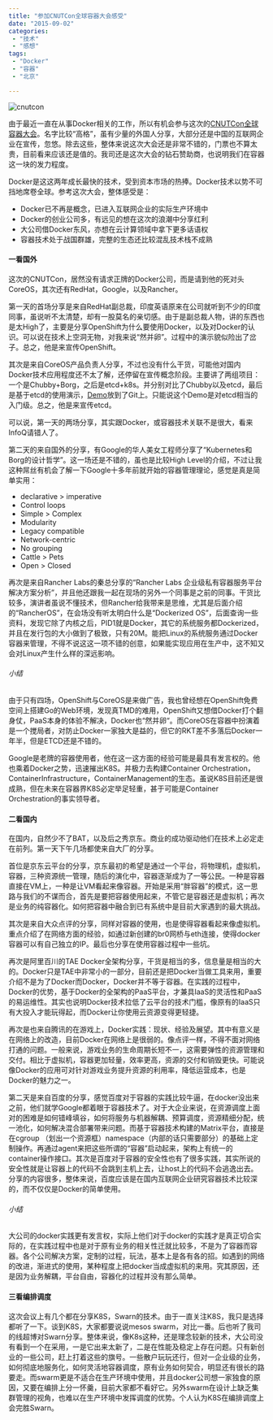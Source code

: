 ```yaml
---
title: "参加CNUTCon全球容器大会感受"
date: "2015-09-02"
categories:
 - "技术"
 - "感想"
tags:
 - "Docker"
 - "容器"
 - "北京"

---
```


![cnutcon](http://cnutcon.com/images/suol.jpg)

由于最近一直在从事Docker相关的工作，所以有机会参与这次的[CNUTCon全球容器大会](http://cnutcon.com/)。名字比较“高格”，虽有少量的外国人分享，大部分还是中国的互联网企业在宣传，忽悠。除去这些，整体来说这次大会还是非常不错的，门票也不算太贵，目前看来应该还是值的。我司还是这次大会的钻石赞助商，也说明我们在容器这一块的发力程度。

Docker是这这两年成长最快的技术，受到资本市场的热捧。Docker技术以势不可挡地席卷全球。参考这次大会，整体感受是：

  - Docker已不再是概念，已进入互联网企业的实际生产环境中
  - Docker的创业公司多，有远见的想在这次的浪潮中分享红利
  - 大公司借Docker东风，亦想在云计算领域中拿下更多话语权
  - 容器技术处于战国群雄，完整的生态还比较混乱技术栈不成熟

#### 一看国外

这次的CNUTCon，居然没有请求正牌的Docker公司，而是请到他的死对头CoreOS，其次还有RedHat，Google，以及Rancher。

第一天的首场分享是来自RedHat副总裁，印度英语原来在公司就听到不少的印度同事，虽说听不太清楚，却有一股莫名的亲切感。由于是副总裁人物，讲的东西也是太High了，主要是分享OpenShift为什么要使用Docker，以及对Docker的认识。可以说在技术上空洞无物，对我来说“然并卵”。过程中的演示貌似险出了岔子。总之，他是来宣传OpenShift。

其次是来自CoreOS产品负责人分享，不过也没有什么干货，可能他对国内Docker技术应用程度还不太了解，还停留在宣传概念阶段。主要讲了两组项目：一个是Chubby+Borg，之后是etcd+k8s。并分别对比了Chubby以及etcd，最后是基于etcd的使用演示，[Demo](https://github.com/kelseyhightower/cnutcon-2015)放到了Git上。只能说这个Demo是对etcd相当的入门级。总之，他是来宣传etcd。

可以说，第一天的两场分享，其实跟Docker，或容器技术关联不是很大，看来InfoQ请错人了。

第二天的来自国外的分享，有Google的华人美女工程师分享了“Kubernetes和Borg的设计哲学”。这一场还是不错的，虽也是比较High Level的介绍，不过让我这种屌丝有机会了解一下Google十多年前就开始的容器管理理论，感觉是真是简单实用：

  - declarative > imperative
  - Control loops
  - Simple > Complex
  - Modularity
  - Legacy compatible
  - Network-centric
  - No grouping
  - Cattle > Pets
  - Open > Closed

再次是来自Rancher Labs的秦总分享的“Rancher Labs 企业级私有容器服务平台解决方案分析”，并且他还跟我一起在现场的另外一个同事是之前的同事。干货比较多，演讲者虽说不懂技术，但Rancher给我带来是思维，尤其是后面介绍的“RancherOS”，在会场没有听太明白什么是“Dockerized OS”，后面查询一些资料，发现它除了内核之后，PID1就是Docker，其它的系统服务都Dockerized，并且在发行包的大小做到了极致，只有20M。能把Linux的系统服务通过Docker容器来管理，不得不说这这一项不错的创意，如果能实现应用在生产中，这不知又会对Linux产生什么样的深远影响。

###### 小结

由于只有四场，OpenShift与CoreOS是来做广告，我也曾经想在OpenShift免费空间上搭建Go的Web环境，发现真TMD的难用，OpenShift又想借Docker打个翻身仗，PaaS本身的体验不解决，Docker也“然并卵“。而CoreOS在容器中扮演着是一个搅局者，对防止Docker一家独大是益的，但它的RKT差不多落后Docker一年半，但是ETCD还是不错的。

Google是老牌的容器使用者，他在这一这方面的经验可能是最具有发言权的。他也乘着Docker之势，迅速摧出K8S。并极力去构建Container Orchestration，ContainerInfrastructure，ContainerManagement的生态。虽说K8S目前还是很成熟，但在未来在容器界K8S必定举足轻重，甚于可能是Container Orchestration的事实领导者。

#### 二看国内

在国内，自然少不了BAT，以及后之秀京东。商业的成功驱动他们在技术上必定走在前列。第一天下午几场都使来自大厂的分享。

首位是京东云平台的分享，京东最初的希望是通过一个平台，将物理机，虚拟机，容器，三种资源统一管理，随后的演化中，容器逐渐成为了一等公民。一种是容器直接在VM上，一种是让VM看起来像容器。开始是采用“胖容器”的模式，这一思路与我们的不谋而合，首先是要把容器使用起来，不管它是容器还是虚拟机；再次是业务的纯容器化。如何把容器中融合到已有系统中是目前大家遇到的最大挑战。

其次是来自大众点评的分享，同样对容器的使用，也是使得容器看起来像虚拟机。重点介绍了在网络方面的经验，如通过新创建的br0网桥与eth连接，使得docker 容器可以有自己独立的IP。最后也分享在使用容器过程中一些坑。

再次是阿里百川的TAE Docker全架构分享，干货是相当的多，信息量是相当的大的。Docker只是TAE中非常小的一部分，目前还是把Docker当做工具来用，重要介绍不是为了Docker而Docker，Docker并不等于容器。在实践的过程中，Docker的优势，基于Docker的全架构的PaaS平台，才兼具IaaS的灵活性和PaaS的易运维性。其实也说明Docker技术拉低了云平台的技术门槛，像原有的IaaS只有大投入才能玩得起，而Docker让你使用云资源变得更轻捷。

再次是也来自腾讯的在游戏上，Docker实践：现状、经验及展望。其中有意义是在网络上的改造，目前Docker在网络上是很弱的。像点评一样，不得不面对网络打通的问题。一般来说，游戏业务的生命周期长短不一，这需要弹性的资源管理和交付。相比于虚拟机，容器更加轻量，效率更高，资源的交付和销毁更快。可能说像Docker的应用可对针对游戏业务提升资源的利用率，降低运营成本，也是Docker的魅力之一。

第二天是来自百度的分享，感觉百度对于容器的实践比较牛逼，在docker没出来之前，他们就学Google都着眼于容器技术了。对于大企业来说，在资源调度上面对的困难是如何错峰填谷，如何将服务与机器解耦、预算调度，资源精细分配，统一池化，如何解决混合部署带来问题。而基于容器技术构建的Matrix平台，直接是在cgroup （划出一个资源框）namespace（内部的话只需要部分）的基础上定制操作。再通过agent来把这些所谓的“容器”启动起来，架构上有统一的container操作接口。其次是百度对于容器的安全性也有了很多实践，其实所说的安全性就是让容器上的代码不会跳到主机上去，让host上的代码不会逃逸出去。分享的内容很多，整体来说，百度应该是在国内互联网企业研究容器技术比较深的，而不仅仅是Docker的简单使用。

###### 小结

大公司的docker实践更有发言权，实际上他们对于docker的实践才是真正切合实际的，在实践过程中也是对于原有业务的相关性迁就比较多，不是为了容器而容器。各个公司解决方案，定制的过程，玩法，基本上是各有各的招。如遇到的网络的改进，渐进式的使用，某种程度上把docker当成虚拟机的来用。究其原因，还是因为业务解耦，平台自由，容器化的过程并没有那么简单。


#### 三看编排调度

这次会议上有几个都在分享K8S，Swarn的技术。由于一直关注K8S，我只是选择都听了一下。谈到K8S，大家都要说说mesos swarm，对比一番。后也听了我司的线超博对Swarn分享。整体来说，像K8s这种，还是理念较新的技术，大公司没有看到一个在采用，一是它出来太新了，二是在性能及稳定上存在问题。只有新创业的一些公司，赶上打着这些的旗号。一些散户玩玩还行，但对一企业级的业务，如何彻底地服务化，如何灵活地容器调度，原有业务如何契合，明显还有很长的路要走。而swarm更是不适合在生产环境中使用，并且docker公司想一家独食的原因，又要在编排上分一怀羹，目前大家都不看好它。另外swarm在设计上缺乏集群管理的视角，也难以在生产环境中发挥调度的优势。个人认为K8S在编排调度上会完胜Swarn。
